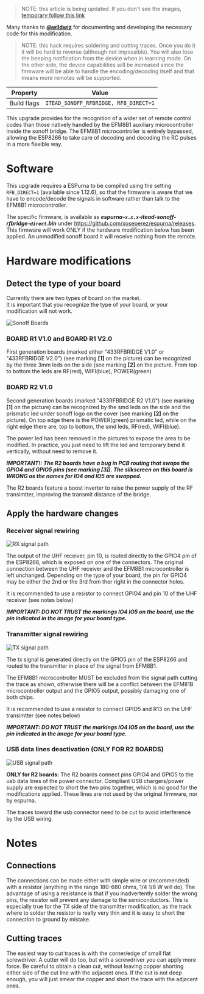 > NOTE: this article is being updated. If you don't see the images, [temporary follow this link](https://github.com/wildwiz/espurna/wiki/Hardware-Itead-Sonoff-RF-Bridge---Direct-Hack)

Many thanks to [**@wildwiz**](https://github.com/wildwiz) for documenting and developing the necessary code for this modification.

> NOTE: this hack requires soldering and cutting traces. Once you do it it will be hard to reverse (although not impossible). You will also lose the beeping notification from the device when in learning mode. On the other side, the device capabilities will be increased since the firmware will be able to handle the encoding/decoding itself and that means more remotes will be supported.

|Property|Value|
|---|---|
|Build flags|`ITEAD_SONOFF_RFBRIDGE, RFB_DIRECT=1`|

This upgrade provides for the recognition of a wider set of remote control codes than those natively handled by the EFM8B1 auxiliary microcontroller inside the sonoff bridge. The EFM8B1 microcontroller is entirely bypassed, allowing the ESP8266 to take care of decoding and decoding the RC pulses in a more flexible way.

# Software

This upgrade requires a ESPurna to be compiled using the setting `RFB_DIRECT=1` (available since 1.12.6), so that the firmware is aware that we have to encode/decode the signals in software rather than talk to the EFM8B1 microcontroller. 

The specific firmware, is available as **_espurna-`x.x.x`-itead-sonoff-rfbridge-`direct`.bin_** under https://github.com/xoseperez/espurna/releases. This firmware will work ONLY if the hardware modification below has been applied. An unmodified sonoff board it will receive nothing from the remote.

# Hardware modifications

## Detect the type of your board

Currently there are two types of board on the market. 
<br>It is important that you recognize the type of your board, or your modification will not work.

![Sonoff Boards](images/devices/rfbridge/board-both-800.png)

### BOARD R1 V1.0 and BOARD R1 V2.0
First generation boards (marked either "433RFBRIDGE V1.0" or "433RFBRIDGE V2.0") (see marking **[1]** on the picture) can be recognized by the three 3mm leds on the side (see marking **[2]** on the picture. From top to bottom the leds are RF(red), WIFI(blue), POWER(green)

### BOARD R2 V1.0
Second generation boards (marked "433RFBRIDGE R2 V1.0") (see marking **[1]** on the picture) can be recognized by the smd leds on the side and the prismatic led under sonoff logo on the cover (see marking **[2]** on the picture). On top edge there is the POWER(green) prismatic led, while on the right edge there are, top to bottom, the smd leds, RF(red), WIFI(blue). 

The power led has been removed in the pictures to expose the area to be modified. In practice, you just need to lift the led and temporary bend it vertically, without need to remove it. 

**_IMPORTANT!: The R2 boards have a bug in PCB routing that swaps the GPIO4 and GPIO5 pins (see marking [3]). The silkscreen on this board is WRONG as the names for IO4 and IO5 are swapped._**

The R2 boards feature a boost inverter to raise the power supply of the RF transimtter, improving the transmit distance of the bridge.

## Apply the hardware changes

### Receiver signal rewiring

![RX signal path](images/devices/rfbridge/mod-route-rx-both-800.png)

The output of the UHF receiver, pin 10, is routed directly to the GPIO4 pin of the ESP8266, which is exposed on one of the connectors. The original connection between the UHF receiver and the EFM8B1 microcontroller is left unchanged. Depending on the type of your board, the pin for GPIO4 may be either the 2nd or the 3rd from ther right in the connector holes. 

It is recommended to use a resistor to connect GPIO4 and pin 10 of the UHF receiver (see notes below)

**_IMPORTANT: DO NOT TRUST the markings IO4 IO5 on the board, use the pin indicated in the image for your board type._**

### Transmitter signal rewiring

![TX signal path](images/devices/rfbridge/mod-route-tx-both-800.png)

The tx signal is generated directly on the GPIO5 pin of the ESP8266 and routed to the transmitter in place of the signal from EFM8B1.

The EFM8B1 microcontroller MUST be excluded from the signal path cutting the trace as shown, otherwise there will be a conflict between the EFM81B microcontroller output and the GPIO5 output, possibly damaging one of both chips.

It is recommended to use a resistor to connect GPIO5 and R13 on the UHF transimtter (see notes below)

**_IMPORTANT: DO NOT TRUST the markings IO4 IO5 on the board, use the pin indicated in the image for your board type._**

### USB data lines deactivation (ONLY FOR R2 BOARDS)

![USB signal path](images/devices/rfbridge/mod-cut-usb-r2v1-final-800.png)

**ONLY for R2 boards:** The R2 boards connect pins GPIO4 and GPIO5 to the usb data lines of the power connector. Compliant USB chargers/power supply are expected to short the two pins together, which is no good for the modifications applied. These lines are not used by the original firmware, nor by espurna.

The traces toward the usb connector need to be cut to avoid interference by the USB wiring. 

# Notes

## Connections

The connections can be made either with simple wire or (recommended) with a resistor (anything in the range 180-680 ohms, 1/4 1/8 W will do). The advantage of using a resistance is that if you inadvertently solder the wrong pins, the resistor will prevent any damage to the semiconductors. This is especially true for the TX side of the transmitter modification, as the track where to solder the resistor is really very thin and it is easy to short the connection to ground by mistake.

## Cutting traces

The easiest way to cut traces is with the corner/edge of small flat screwdriver. A cutter will do too, but with a screwdriver you can apply more force. Be careful to obtain a clean cut, without leaving copper shorting either side of the cut line with the adjacent ones. If the cut is not deep enough, you will just smear the copper and short the trace with the adjacent ones.
